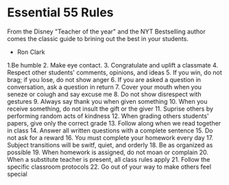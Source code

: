 # Essential 55 Rules

From the Disney "Teacher of the year" and the NYT Bestselling author comes the classic guide to brining out the best in your students.

- Ron Clark

1.Be humble
2. Make eye contact.
3. Congratulate and uplift a classmate
4. Respect other students' comments, opinions, and ideas
5. If you win, do not brag; if you lose, do not show anger
6. If you are asked a question in conversation, ask a question in return
7. Cover your mouth when you seneze or coiugh and say excuse me
8. Do not show disrespect with gestures
9. Always say thank you when given something
10. When you receive something, do not insult the gift or the giver
11. Suprise others by performing random acts of kindness
12. When grading others students' papers, give only the correct grade
13. Follow along when we read together in class
14. Answer all written questions with a complete sentence
15. Do not ask for a reward
16. You must complete your homework every day
17. Subject transitions will be switf, quiet, and orderly
18. Be as organized as possible
19. When homework is assigned, do not moan or complain
20. When a substitute teacher is present, all class rules apply
21. Follow the specific classroom protocols
22. Go out of your way to make others feel special
<!--stackedit_data:
eyJoaXN0b3J5IjpbLTEzMzk5NDQ2Ml19
-->